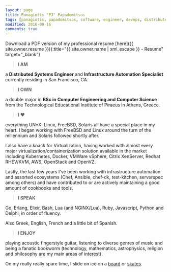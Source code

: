```yaml
---
layout: page
title: Panagiotis "PJ" Papadomitsos
tags: [panagiotis, papadomitsos, software, engineer, devops, distributed, systems, infrastructure, automation, chef, ansible, erlang, elixir, golang]
modified: 2016-09-16
comments: true
---
```


Download a PDF version of my professional resume [here]({{ site.owner.resume }}){:title="{{ site.owner.name | xml_escape }} - Resume" target="_blank"}

> **I AM**

a **Distributed Systems Engineer** and **Infrastructure Automation Specialist** currently residing in San Francisco, CA.

> **I OWN**

a double major in **BSc in Computer Engineering and Computer Science** from the Technological Educational Institute of Piraeus in Athens, Greece.

> **I ♥**

everything UN*X. Linux, FreeBSD, Solaris all have a special place in my heart. I began working with FreeBSD and Linux around the turn of the millennium and Solaris followed shortly after.

I also have a knack for Virtualization, having worked with almost every major virtualization/containerization solution available in the market including Kubernetes, Docker, VMWare vSphere, Citrix XenServer, Redhat RHEV/KVM, AWS, OpenStack and OpenVZ.

Lastly, the last few years I've been working with infrastructure automation and assorted ecosystems (Chef, Ansible, chef-dk, test-kitchen, serverspec among others) and have contributed to or are actively maintaining a good amount of cookbooks and tools.

> **I SPEAK**

Go, Erlang, Elixir, Bash, Lua (and NGINX/Lua), Ruby, Javascript, Python and Delphi, in order of fluency.

Also Greek, English, French and a little bit of Spanish.

> **I ENJOY**

playing acoustic fingerstyle guitar, listening to diverse genres of music and being a fanatic bookworm (technology, mathematics, astrophysics, religion and philosophy are my main areas of interest).

On my really really spare time, I slide on ice on a [board](http://en.wikipedia.org/wiki/SnowBoarding) or [skates](http://en.wikipedia.org/wiki/Ice_hockey).